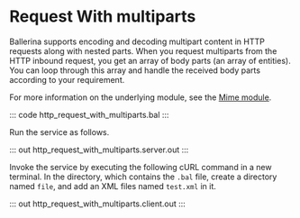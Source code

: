 # Request With multiparts

Ballerina supports encoding and decoding multipart content in HTTP requests along with nested parts.
When you request multiparts from the HTTP inbound request, you get an array of body parts (an array of entities).
You can loop through this array and handle the received body parts according to your requirement.

For more information on the underlying module, see the [Mime module](https://docs.central.ballerina.io/ballerina/mime/latest/).

::: code http_request_with_multiparts.bal :::

Run the service as follows.

::: out http_request_with_multiparts.server.out :::

Invoke the service by executing the following cURL command in a new terminal.
In the directory, which contains the `.bal` file, create a directory named `file`, and add an XML files named `test.xml` in it.

::: out http_request_with_multiparts.client.out :::
